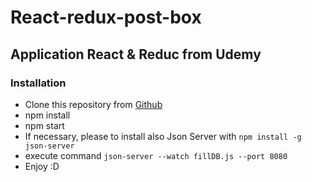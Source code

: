 # React-redux-post-box


## Application React & Reduc from Udemy

### Installation

- Clone this repository from [Github](https://github.com/FlorianGG/react-redux-post-box)
- npm install
- npm start
- If necessary, please to install also Json Server  with `npm install -g json-server`
- execute command `json-server --watch fillDB.js --port 8080`
- Enjoy :D
